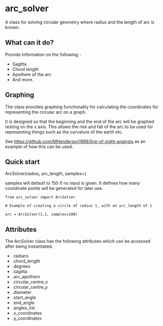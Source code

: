 # arc_solver

A class for solving circular geometry where radius and the length of arc is known.

## What can it do?

Provide information on the following -

* Sagitta
* Chord length
* Apothem of the arc
* And more.

## Graphing

The class provides graphing functionality for calculating the coordinates for representing the circular arc on a graph.

It is designed so that the beginning and the end of the arc will be graphed resting on the x axis. This allows the rise
and fall of the arc to be used for representing things such as the curvature of the earth etc.

See https://github.com/MHenderson1988/line-of-sight-analysis as an example of how this can be used.

## Quick start

ArcSolver(radius, arc_length, samples=)

samples will default to 150 if no input is given. It defines how many coordinate points will be generated for later use.

```bazaar
from arc_solver import ArcSolver

# Example of creating a circle of radius 1, with an arc_length of 1

arc = ArcSolver(1,1, samples=100)
```

## Attributes

The ArcSolver class has the following attributes which can be accessed after being instantiated.

* .radians
* .chord_length
* .degrees
* .sagitta
* .arc_apothem
* .circular_centre_x
* .circular_centre_y
* .diameter
* .start_angle
* .end_angle
* .angles_list
* .x_coordinates
* .y_coordinates